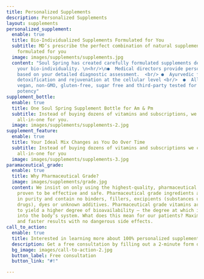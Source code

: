 ```yaml
---
title: Personalized Supplements
description: Personalized Supplements
layout: supplements
personalized_supplement:
  enable: true
  title: Bio-Individualized Supplements Formulated for You
  subtitle: MD’s prescribe the perfect combination of natural supplements specially
    formulated for you
  image: images/supplements/supplements.jpg
  content: "Soul Spring has created carefully formulated supplements designed to support
    your bio-individuality. \n<hr/>\n●  Medical directors provide personalized recommendations
    based on your detailed diagnostic assessment.  <br/> ●  Ayurvedic formulas provide
    detoxification and rejuvenation at the cellular level <br/>  ●  All products are
    vegan, non-GMO, gluten-free, sugar free and third-party tested for purity and
    potency"
supplement_bottle:
  enable: true
  title: One Soul Spring Supplement Bottle for Am & Pm
  subtitle: Instead of buying dozens of vitamins and subscriptions, we customize an
    all-in-one for you.
  image: images/supplements/supplements-2.jpg
supplement_feature:
  enable: true
  title: Your Ideal Mix Changes as You Do Over Time
  subtitle: Instead of buying dozens of vitamins and subscriptions we customize an
    all-in-one for you
  image: images/supplements/supplements-3.jpg
paramaceutical_grade:
  enable: true
  title: Why Pharmaceutical Grade?
  image: images/supplements/grade.jpg
  content: We insist on only using the highest-quality, pharmaceutical grade nutrients
    proven to be effective and safe. Pharmaceutical grade ingredients are over 99%
    in purity and contain no binders, fillers, excipients (substances used to dilute
    drugs), dyes or unknown additives. Pharmaceutical grade vitamins are also formulated
    to yield a higher degree of bioavailability – the degree at which it is absorbed
    into the body’s system. What does this mean for our patients? Maximum health benefits
    and faster results with no dangerous side effects.
call_to_action:
  enable: true
  title: Interested in learning more about 100% personalized supplements?
  description: Get a free consultation by filling out a 2-minute form online today.
  bg_image: images/call-to-action-2.jpg
  button_label: Free consultation
  button_link: "#!"

---
```

